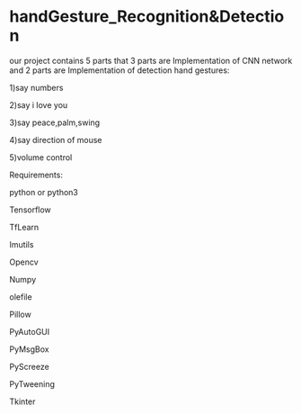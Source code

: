 # handGesture_Recognition&Detection
our project contains 5 parts that 3 parts are Implementation of CNN network and 2 parts are Implementation of detection hand gestures:

1)say numbers

2)say i love you

3)say peace,palm,swing

4)say direction of mouse

5)volume control


Requirements:

python or python3 

Tensorflow

TfLearn

Imutils

Opencv

Numpy

olefile

Pillow

PyAutoGUI

PyMsgBox

PyScreeze

PyTweening

Tkinter


